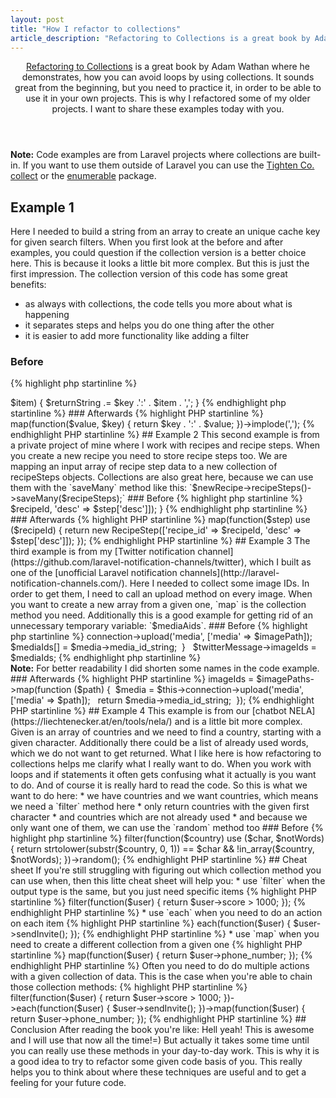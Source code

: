 ```yaml
---
layout: post
title: "How I refactor to collections"
article_description: "Refactoring to Collections is a great book by Adam Wathan where he demonstrates, how you can avoid loops by using collections. It sounds great from the beginning but you need to practice it in order to be able to use it in your own projects. This is why I refactored some conditional code of my older projects. I will share these examples today."
---
```



<header>
<a href="https://adamwathan.me/refactoring-to-collections">Refactoring to Collections</a> is a great book by Adam Wathan where he demonstrates, how you can avoid loops by using collections. It sounds great from the beginning, but you need to practice it, in order to be able to use it in your own projects. This is why I refactored some of my older projects. I want to share these examples today with you.
</header>

<div class="note"><strong>Note:</strong> Code examples are from Laravel projects where collections are built-in. If you want to use them outside of Laravel you can use the <a href="https://github.com/tightenco/collect">Tighten Co. collect</a> or the <a href="https://github.com/lasso/Enumerable.php/wiki">enumerable</a> package.</div>

## Example 1

Here I needed to build a string from an array to create an unique cache key for given search filters. When you first look at the before and after examples, you could question if the collection version is a better choice here. This is because it looks a little bit more complex. But this is just the first impression. The collection version of this code has some great benefits:

* as always with collections, the code tells you more about what is happening
* it separates steps and helps you do one thing after the other
* it is easier to add more functionality like adding a filter

### Before
{% highlight php startinline %}
<?php
...

$returnString = '';
foreach ($filters as $key => $item) {
    $returnString .= $key .':' . $item . ',';
}
{% endhighlight php startinline %}


### Afterwards
{% highlight PHP startinline %}
<?php
...

$returnString = collect($filters)
    ->map(function($value, $key) {
        return $key . ':' . $value;
    })->implode(',');
{% endhighlight PHP startinline %}

## Example 2

This second example is from a private project of mine where I work with recipes and recipe steps. When you create a new recipe you need to store recipe steps too. We are mapping an input array of recipe step data to a new collection of recipeSteps objects. Collections are also great here, because we can use them with the `saveMany` method like this:
`$newRecipe->recipeSteps()->saveMany($recipeSteps);`

### Before
{% highlight php startinline %}
<?php
...

$steps = $input['step'];
$recipeSteps = [];
foreach ($steps as $step) {
    $recipeSteps[] = new RecipeStep(['recipe_id' => $recipeId, 'desc' => $step['desc']]);
}
{% endhighlight php startinline %}


### Afterwards
{% highlight PHP startinline %}
<?php
...

$steps = collect($input['step'])
$recipeSteps = $steps->map(function($step) use ($recipeId) {
    return new RecipeStep(['recipe_id' => $recipeId, 'desc' => $step['desc']]);
});
{% endhighlight PHP startinline %}


## Example 3

The third example is from my [Twitter notification channel](https://github.com/laravel-notification-channels/twitter), which I built as one of the [unofficial Laravel notification channels](http://laravel-notification-channels.com/). Here I needed to collect some image IDs. In order to get them, I need to call an upload method on every image. When you want to create a new array from a given one, `map` is the 
collection method you need. Additionally this is a good example for getting rid of an unnecessary temporary variable: 
`$mediaAids`.

### Before
{% highlight php startinline %}
<?php
...

$mediaIds = [];  
foreach ($imagePaths as $imagePath) { 
    $media = $this->connection->upload('media', ['media' => $imagePath]); 
    $mediaIds[] = $media->media_id_string; 
}  
    
$twitterMessage->imageIds = $mediaIds;
{% endhighlight php startinline %}

 <div class="note"><strong>Note:</strong> For better readability I did shorten some names in the code example.</div>


### Afterwards
{% highlight PHP startinline %}
<?php
...

$twitterMessage->imageIds = $imagePaths->map(function ($path) { 
    $media = $this->connection->upload('media', ['media' => $path]);  
    
    return $media->media_id_string; 
});
{% endhighlight PHP startinline %}

## Example 4

This example is from our [chatbot NELA](https://liechtenecker.at/en/tools/nela/) and is a little bit more complex. Given
 is an array of countries and we need to find a country, starting with a given character. Additionally there could 
 be a list of already used words, which we do not want to get returned. What I like here is how 
 refactoring to collections helps me clarify what I really want to do. When you work with loops and if statements it 
 often gets confusing what it actually is you want to do. And of course it is really hard to read the code.
So this is what we want to do here:

* we have countries and we want countries, which means we need a `filter` method here
* only return countries with the given first character
* and countries which are not already used
* and because we only want one of them, we can use the `random` method too

### Before
{% highlight php startinline %}
<?php
...

foreach ($countries as $country) {
    if (strtolower(substr($country, 0, 1)) == $char) {

        if (!empty($notWords)) {
            if (in_array($country, $notWords)) {
                continue;
            }
        }

        return $country;
    }
}

return false;
{% endhighlight php startinline %}


### Afterwards
{% highlight PHP startinline %}
<?php
...

$countries = collect($countries);
return $country = $countries->filter(function($country) use ($char, $notWords) {
   return strtolower(substr($country, 0, 1)) == $char && !in_array($country, $notWords);
})->random();
{% endhighlight PHP startinline %}

## Cheat sheet

If you're still struggling with figuring out which collection method you can use when, then this litte cheat sheet will 
help you:

* use `filter` when the output type is the same, but you just need specific items
{% highlight PHP startinline %}
<?php
...
// Get only users with a score higher than 1000
$topUsers = $users->filter(function($user) {
    return $user->score > 1000;
});
{% endhighlight PHP startinline %}

* use `each` when you need to do an action on each item 
{% highlight PHP startinline %}
<?php
...
// Invite a given collection of users to something
$users->each(function($user) {
    $user->sendInvite();
});
{% endhighlight PHP startinline %}

* use `map` when you need to create a different collection from a given one
{% highlight PHP startinline %}
<?php
...
// Get all the phone numbers from a collection of users
$userPhoneNumners = $users->map(function($user) {
    return $user->phone_number;
});
{% endhighlight PHP startinline %}

Often you need to do do multiple actions with a given collection of data. This is the case when you're able to chain 
those collection methods:

{% highlight PHP startinline %}
<?php
...
// Using multiple collection methods in order to get the best users
// send them an invations
// collect their phone numbers in order to call them personally too
$userPhoneNumbers = $users->filter(function($user) {
    return $user->score > 1000;
})->each(function($user) {
    $user->sendInvite();
})->map(function($user) {
    return $user->phone_number;
});
{% endhighlight PHP startinline %}

## Conclusion

After reading the book you're like: Hell yeah! This is awesome and I will use that now all the time!=)
But actually it takes some time until you can really use these methods in your day-to-day work. This is why it is a good idea to try to refactor some given code basis of you. This really helps you to think about where these techniques are useful and to get a feeling for your future code.
